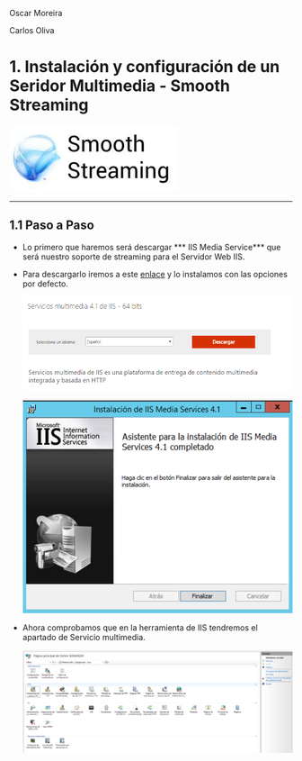 Oscar Moreira

Carlos Oliva

# 1. Instalación y configuración de un Seridor Multimedia - Smooth Streaming

![portada1](./img/portada1.jpg)

___

## 1.1 Paso a Paso

- Lo primero que haremos será descargar *** IIS Media Service*** que será nuestro soporte de streaming para el Servidor Web IIS.

- Para descargarlo iremos a este [enlace](http://www.microsoft.com/es-es/download/details.aspx?id=27955) y lo instalamos con las opciones por defecto.

  ![1](./img/1.png)

  ![2](./img/2.png)

- Ahora comprobamos que en la herramienta de IIS tendremos el apartado de Servicio multimedia.

  ![3](./img/3.png)
